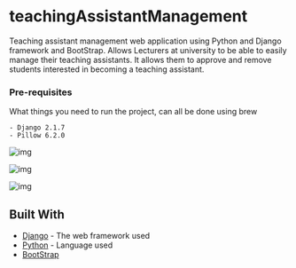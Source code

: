 # teachingAssistantManagement


Teaching assistant management web application using Python and Django framework and BootStrap. Allows Lecturers at university to be able to easily manage their teaching assistants. It allows them to approve and remove students interested in becoming a teaching assistant.


### Pre-requisites

What things you need to run the project, can all be done using brew
```
- Django 2.1.7
- Pillow 6.2.0
```




![img](https://i.imgur.com/N51ExDK.png)

![img](https://i.imgur.com/aFJlRot.png)

![img](https://i.imgur.com/jV3U39H.png)


## Built With

* [Django](https://docs.djangoproject.com/en/2.2/) - The web framework used
* [Python](https://www.python.org/doc/) - Language used
* [BootStrap](https://getbootstrap.com/docs/4.3/getting-started/introduction/)
